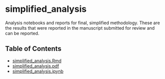 # simplified_analysis

Analysis notebooks and reports for final, simplified methodology. These are the results that were reported in the manuscript submitted for review and can be reported.

## Table of Contents
    
* [simplified_analysis.Rmd](https://github.com/yhcr-samrelins/class_act_analysis/blob/main/analysis/simplified_analysis/simplified_analysis.Rmd)
* [simplified_analysis.pdf](https://github.com/yhcr-samrelins/class_act_analysis/blob/main/analysis/simplified_analysis/simplified_analysis.pdf)
* [simplified_analysis.ipynb](https://github.com/yhcr-samrelins/class_act_analysis/blob/main/analysis/simplified_analysis/simplified_analysis.ipynb)
##

